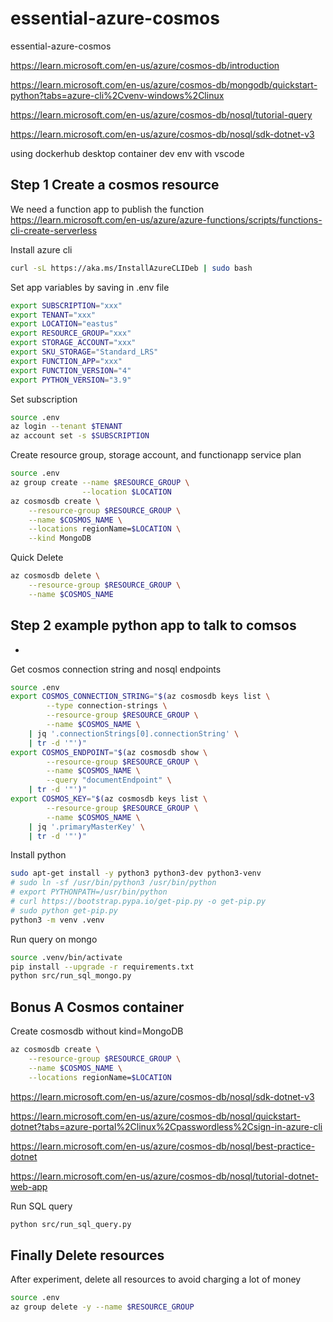 # essential-azure-cosmos

essential-azure-cosmos

<https://learn.microsoft.com/en-us/azure/cosmos-db/introduction>

<https://learn.microsoft.com/en-us/azure/cosmos-db/mongodb/quickstart-python?tabs=azure-cli%2Cvenv-windows%2Clinux>

<https://learn.microsoft.com/en-us/azure/cosmos-db/nosql/tutorial-query>

<https://learn.microsoft.com/en-us/azure/cosmos-db/nosql/sdk-dotnet-v3>

using dockerhub desktop container dev env with vscode

## Step 1 Create a cosmos resource

We need a function app to publish the function
<https://learn.microsoft.com/en-us/azure/azure-functions/scripts/functions-cli-create-serverless>

Install azure cli

```bash
curl -sL https://aka.ms/InstallAzureCLIDeb | sudo bash
```

Set app variables by saving in .env file

```bash
export SUBSCRIPTION="xxx"
export TENANT="xxx"
export LOCATION="eastus"
export RESOURCE_GROUP="xxx"
export STORAGE_ACCOUNT="xxx"
export SKU_STORAGE="Standard_LRS"
export FUNCTION_APP="xxx"
export FUNCTION_VERSION="4"
export PYTHON_VERSION="3.9"
```

Set subscription

```bash
source .env
az login --tenant $TENANT
az account set -s $SUBSCRIPTION
```

Create resource group, storage account, and functionapp service plan

```bash
source .env
az group create --name $RESOURCE_GROUP \
                --location $LOCATION
az cosmosdb create \
    --resource-group $RESOURCE_GROUP \
    --name $COSMOS_NAME \
    --locations regionName=$LOCATION \
    --kind MongoDB
```

Quick Delete
```bash
az cosmosdb delete \
    --resource-group $RESOURCE_GROUP \
    --name $COSMOS_NAME
```


## Step 2 example python app to talk to comsos
*
Get cosmos connection string and nosql endpoints

```bash
source .env
export COSMOS_CONNECTION_STRING="$(az cosmosdb keys list \
        --type connection-strings \
        --resource-group $RESOURCE_GROUP \
        --name $COSMOS_NAME \
    | jq '.connectionStrings[0].connectionString' \
    | tr -d '"')"
export COSMOS_ENDPOINT="$(az cosmosdb show \
        --resource-group $RESOURCE_GROUP \
        --name $COSMOS_NAME \
        --query "documentEndpoint" \
    | tr -d '"')"
export COSMOS_KEY="$(az cosmosdb keys list \
        --resource-group $RESOURCE_GROUP \
        --name $COSMOS_NAME \
    | jq '.primaryMasterKey' \
    | tr -d '"')"
```

Install python

```bash
sudo apt-get install -y python3 python3-dev python3-venv
# sudo ln -sf /usr/bin/python3 /usr/bin/python
# export PYTHONPATH=/usr/bin/python
# curl https://bootstrap.pypa.io/get-pip.py -o get-pip.py
# sudo python get-pip.py
python3 -m venv .venv
```

Run query on mongo

```bash
source .venv/bin/activate
pip install --upgrade -r requirements.txt
python src/run_sql_mongo.py
```


## Bonus A Cosmos container

Create cosmosdb without kind=MongoDB
```bash
az cosmosdb create \
    --resource-group $RESOURCE_GROUP \
    --name $COSMOS_NAME \
    --locations regionName=$LOCATION
```

<https://learn.microsoft.com/en-us/azure/cosmos-db/nosql/sdk-dotnet-v3>

<https://learn.microsoft.com/en-us/azure/cosmos-db/nosql/quickstart-dotnet?tabs=azure-portal%2Clinux%2Cpasswordless%2Csign-in-azure-cli>

<https://learn.microsoft.com/en-us/azure/cosmos-db/nosql/best-practice-dotnet>

<https://learn.microsoft.com/en-us/azure/cosmos-db/nosql/tutorial-dotnet-web-app>

Run SQL query
```bash
python src/run_sql_query.py
```

## Finally Delete resources

After experiment, delete all resources to avoid charging a lot of money

```bash
source .env
az group delete -y --name $RESOURCE_GROUP
```
